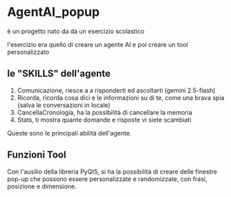 # AgentAI_popup

è un progetto nato da da un esercizio scolastico

l'esercizio era quello di creare un agente AI e poi creare un tool personalizzato

## le "SKILLS" dell'agente

1) Comunicazione, riesce a a risponderti ed ascoltarti (gemini 2.5-flash)
2) Ricorda, ricorda cosa dici e le informazioni su di te, come una brava spia (salva le conversazioni in locale)
3) CancellaCronologia, ha la possibilità di cancellare la memoria
4) Stats, ti mostra quante domande e risposte vi siete scambiati

Queste sono le principali abilità dell'agente.

## Funzioni Tool

Con l'ausilio della libreria PyQt5, si ha la possibilità di creare delle finestre pop-up che possono essere personalizzate e randomizzate, con frasi, posizione e dimensione.
